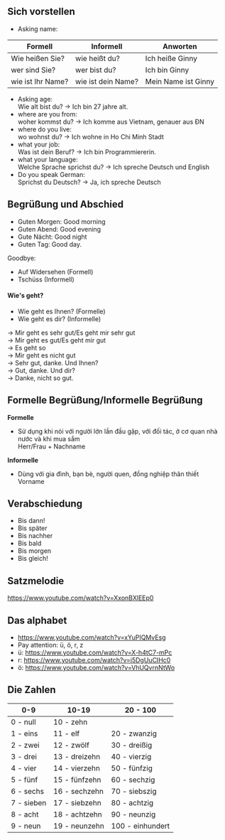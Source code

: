 ## Sich vorstellen
+ Asking name:

| Formell    | Informell | Anworten |
| -------- | ------- | ------- |
| Wie heißen Sie?  | wie heißt du?    | Ich heiße Ginny
| wer sind Sie? | wer bist du?     | Ich bin Ginny
| wie ist Ihr Name?    | wie ist dein Name?    | Mein Name ist Ginny

+ Asking age: <br>
Wie alt bist du? -> Ich bin 27 jahre alt.
+ where are you from:<br>
woher kommst du? -> Ich komme aus Vietnam, genauer aus ĐN<br>
+ where do you live:<br>
wo wohnst du? -> Ich wohne in Ho Chi Minh Stadt
+ what your job:<br>
Was ist dein Beruf? -> Ich bin Programmiererin. 
+ what your language:<br>
Welche Sprache sprichst du? -> Ich spreche Deutsch und English
+ Do you speak German:<br>
Sprichst du Deutsch? -> Ja, ich spreche Deutsch

## Begrüßung und Abschied
+ Guten Morgen: Good morning
+ Guten Abend: Good evening
+ Gute Nächt: Good night
+ Guten Tag: Good day.

Goodbye:<br>
+ Auf Widersehen (Formell)
+ Tschüss (Informell)
  
#### Wie's geht?
- Wie geht es Ihnen? (Formelle)
- Wie geht es dir? (Informelle)

-> Mir geht es sehr gut/Es geht mir sehr gut<br>
-> Mir geht es gut/Es geht mir gut<br>
-> Es geht so<br>
-> Mir geht es nicht gut<br>
-> Sehr gut, danke. Und Ihnen?<br>
-> Gut, danke. Und dir?<br>
-> Danke, nicht so gut.

## Formelle Begrüßung/Informelle Begrüßung
**Formelle** <br>
- Sử dụng khi nói với người lớn lần đầu gặp, với đối tác, ở cơ quan nhà nước và khi mua sắm <br>
Herr/Frau + Nachname

**Informelle** <br>
- Dùng với gia đình, bạn bè, người quen, đồng nghiệp thân thiết <br>
Vorname

## Verabschiedung
+ Bis dann!
+ Bis später
+ Bis nachher
+ Bis bald
+ Bis morgen
+ Bis gleich!

## Satzmelodie
https://www.youtube.com/watch?v=XxonBXlEEp0

## Das alphabet
+ https://www.youtube.com/watch?v=xYuPIQMvEsg
+ Pay attention: ü, ö, r, z
+ ü: https://www.youtube.com/watch?v=X-h4tC7-mPc
+ r: https://www.youtube.com/watch?v=i5DgUuCIHc0
+ ö: https://www.youtube.com/watch?v=VhUQvrnNtWo

## Die Zahlen
| 0-9    | 10-19 | 20 - 100 |
| -------- | ------- | ------- |
| 0 - null |  10 - zehn  | |
| 1 - eins |  11 - elf |   20 - zwanzig|
| 2 - zwei | 12 - zwölf  | 30 - dreißig|
| 3 - drei |   13 - dreizehn  | 40 - vierzig|
| 4 - vier |  14 - vierzehn | 50 - fünfzig |
| 5 - fünf |  15 - fünfzehn | 60 - sechzig |
| 6 - sechs|   16 - sechzehn| 70 - siebszig |
| 7 - sieben|   17 - siebzehn  | 80 - achtzig |
| 8 - acht|   18 - achtzehn | 90 - neunzig |
| 9 - neun  |   19 - neunzehn  | 100 - einhundert|
